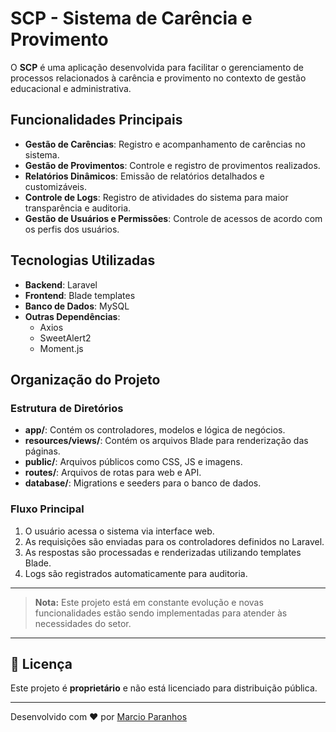 # SCP - Sistema de Carência e Provimento

O **SCP** é uma aplicação desenvolvida para facilitar o gerenciamento de processos relacionados à carência e provimento no contexto de gestão educacional e administrativa. 

## Funcionalidades Principais

- **Gestão de Carências**: Registro e acompanhamento de carências no sistema.
- **Gestão de Provimentos**: Controle e registro de provimentos realizados.
- **Relatórios Dinâmicos**: Emissão de relatórios detalhados e customizáveis.
- **Controle de Logs**: Registro de atividades do sistema para maior transparência e auditoria.
- **Gestão de Usuários e Permissões**: Controle de acessos de acordo com os perfis dos usuários.

## Tecnologias Utilizadas

- **Backend**: Laravel
- **Frontend**: Blade templates
- **Banco de Dados**: MySQL
- **Outras Dependências**:
  - Axios
  - SweetAlert2
  - Moment.js

## Organização do Projeto

### Estrutura de Diretórios

- **app/**: Contém os controladores, modelos e lógica de negócios.
- **resources/views/**: Contém os arquivos Blade para renderização das páginas.
- **public/**: Arquivos públicos como CSS, JS e imagens.
- **routes/**: Arquivos de rotas para web e API.
- **database/**: Migrations e seeders para o banco de dados.

### Fluxo Principal

1. O usuário acessa o sistema via interface web.
2. As requisições são enviadas para os controladores definidos no Laravel.
3. As respostas são processadas e renderizadas utilizando templates Blade.
4. Logs são registrados automaticamente para auditoria.

---

> **Nota:** Este projeto está em constante evolução e novas funcionalidades estão sendo implementadas para atender às necessidades do setor.

---

## 📜 Licença

Este projeto é **proprietário** e não está licenciado para distribuição pública.

---

Desenvolvido com ❤️ por [Marcio Paranhos](https://github.com/MarcioParanhos)
